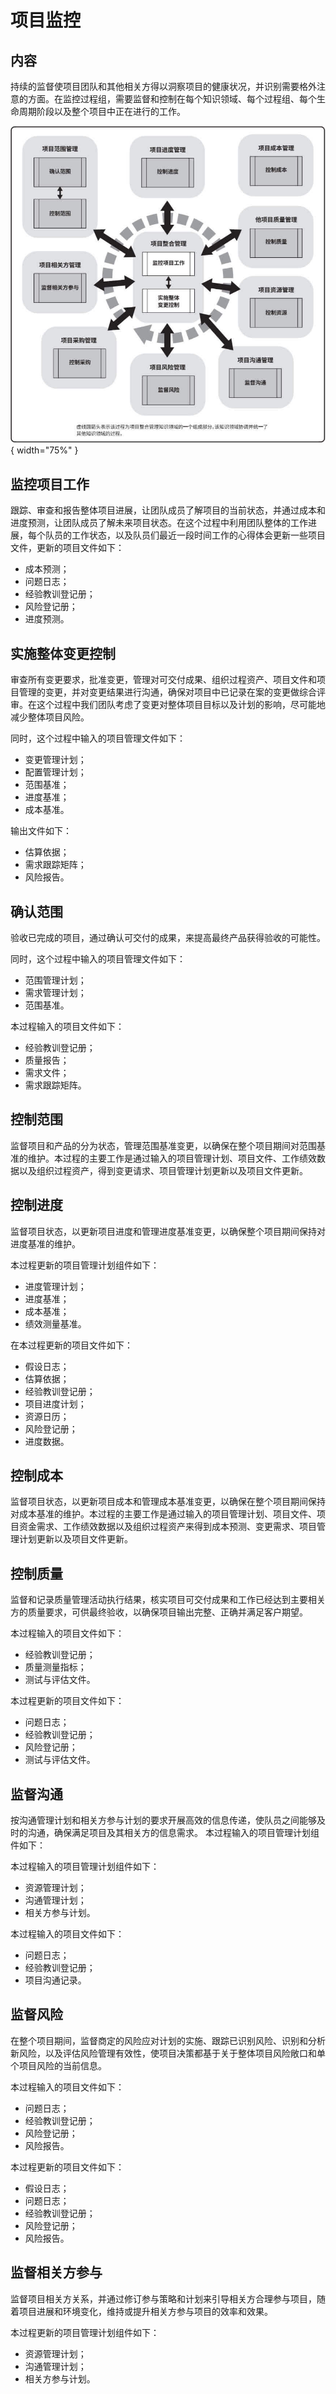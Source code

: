 # 项目监控
## 内容
持续的监督使项目团队和其他相关方得以洞察项目的健康状况，并识别需要格外注意的方面。在监控过程组，需要监督和控制在每个知识领域、每个过程组、每个生命周期阶段以及整个项目中正在进行的工作。

![](../static/image/m-1.jpg){ width="75%" }


## 监控项目工作
跟踪、审查和报告整体项目进展，让团队成员了解项目的当前状态，并通过成本和进度预测，让团队成员了解未来项目状态。在这个过程中利用团队整体的工作进展，每个队员的工作状态，以及队员们最近一段时间工作的心得体会更新一些项目文件，更新的项目文件如下：

- 成本预测；
- 问题日志；
- 经验教训登记册；
- 风险登记册；
- 进度预测。


## 实施整体变更控制
审查所有变更要求，批准变更，管理对可交付成果、组织过程资产、项目文件和项目管理的变更，并对变更结果进行沟通，确保对项目中已记录在案的变更做综合评审。在这个过程中我们团队考虑了变更对整体项目目标以及计划的影响，尽可能地减少整体项目风险。

同时，这个过程中输入的项目管理文件如下：

- 变更管理计划；
- 配置管理计划；
- 范围基准；
- 进度基准；
- 成本基准。

输出文件如下：

- 估算依据；
- 需求跟踪矩阵；
- 风险报告。


## 确认范围
验收已完成的项目，通过确认可交付的成果，来提高最终产品获得验收的可能性。

同时，这个过程中输入的项目管理文件如下：

- 范围管理计划；
- 需求管理计划；
- 范围基准。

本过程输入的项目文件如下：

- 经验教训登记册；
- 质量报告；
- 需求文件；
- 需求跟踪矩阵。


## 控制范围
监督项目和产品的分为状态，管理范围基准变更，以确保在整个项目期间对范围基准的维护。本过程的主要工作是通过输入的项目管理计划、项目文件、工作绩效数据以及组织过程资产，得到变更请求、项目管理计划更新以及项目文件更新。


## 控制进度
监督项目状态，以更新项目进度和管理进度基准变更，以确保整个项目期间保持对进度基准的维护。

本过程更新的项目管理计划组件如下：

- 进度管理计划；
- 进度基准；
- 成本基准；
- 绩效测量基准。

在本过程更新的项目文件如下：

- 假设日志；
- 估算依据；
- 经验教训登记册；
- 项目进度计划；
- 资源日历；
- 风险登记册；
- 进度数据。


## 控制成本
监督项目状态，以更新项目成本和管理成本基准变更，以确保在整个项目期间保持对成本基准的维护。本过程的主要工作是通过输入的项目管理计划、项目文件、项目资金需求、工作绩效数据以及组织过程资产来得到成本预测、变更需求、项目管理计划更新以及项目文件更新。


## 控制质量
监督和记录质量管理活动执行结果，核实项目可交付成果和工作已经达到主要相关方的质量要求，可供最终验收，以确保项目输出完整、正确并满足客户期望。

本过程输入的项目文件如下：

- 经验教训登记册；
- 质量测量指标；
- 测试与评估文件。

本过程更新的项目文件如下：

- 问题日志；
- 经验教训登记册；
- 风险登记册；
- 测试与评估文件。


## 监督沟通
按沟通管理计划和相关方参与计划的要求开展高效的信息传递，使队员之间能够及时的沟通，确保满足项目及其相关方的信息需求。
本过程输入的项目管理计划组件如下：

本过程输入的项目管理计划组件如下：

- 资源管理计划；
- 沟通管理计划；
- 相关方参与计划。

本过程输入的项目文件如下：

- 问题日志；
- 经验教训登记册；
- 项目沟通记录。


## 监督风险
在整个项目期间，监督商定的风险应对计划的实施、跟踪已识别风险、识别和分析新风险，以及评估风险管理有效性，使项目决策都基于关于整体项目风险敞口和单个项目风险的当前信息。

本过程输入的项目文件如下：

- 问题日志；
- 经验教训登记册；
- 风险登记册；
- 风险报告。

本过程更新的项目文件如下：

- 假设日志；
- 问题日志；
- 经验教训登记册；
- 风险登记册；
- 风险报告。


## 监督相关方参与
监督项目相关方关系，并通过修订参与策略和计划来引导相关方合理参与项目，随着项目进展和环境变化，维持或提升相关方参与项目的效率和效果。

本过程更新的项目管理计划组件如下：

- 资源管理计划；
- 沟通管理计划；
- 相关方参与计划。
